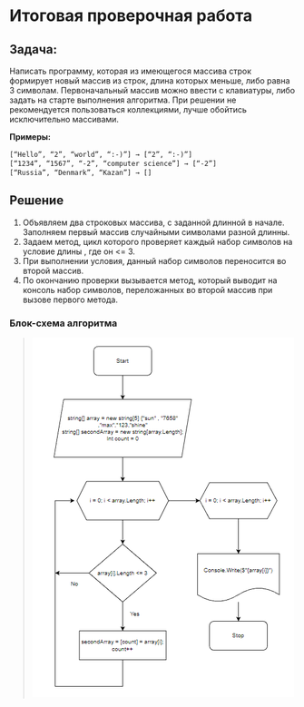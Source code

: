 # Итоговая проверочная работа


## **Задача:**

Написать программу, которая из имеющегося массива строк формирует новый массив из строк, длина которых меньше, либо равна 3 символам. Первоначальный массив можно ввести с клавиатуры, либо задать на старте выполнения алгоритма. При решении не рекомендуется пользоваться коллекциями, лучше обойтись исключительно массивами.

**Примеры:**
```
[“Hello”, “2”, “world”, “:-)”] → [“2”, “:-)”]
[“1234”, “1567”, “-2”, “computer science”] → [“-2”]
[“Russia”, “Denmark”, “Kazan”] → []

```
## **Решение**
1. Объявляем два строковых массива, с заданной длинной в начале. Заполняем первый массив случайными символами разной длинны.
2. Задаем метод, цикл которого проверяет каждый набор символов на условие длины , где он <= 3.
3. При выполнении условия, данный набор символов переносится во второй массив.
4. По окончанию проверки вызывается метод, который выводит на консоль набор символов, переложанных во второй массив при вызове первого метода.

### **Блок-схема алгоритма**
>![Block-diagram](Block_diagram.drawio.png)